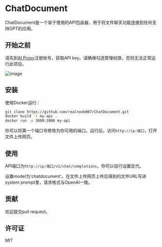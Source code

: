 # ChatDocument

ChatDocument是一个易于使用的API包装器，用于将文件聊天功能连接到任何支持GPT的应用。

## 开始之前

请先到[AI Proxy](https://aiproxy.io/)注册账号，获取API key。请确保勾选管理权限，否则无法正常运行此项目。

![image](https://github.com/realnoob007/ChatDocument/assets/87698941/a52d29aa-ad6f-48fc-9603-831011918cd5)

## 安装

使用Docker运行：

```bash
git clone https://github.com/realnoob007/ChatDocument.git
docker build -t my-api .
docker run -p 3000:3000 my-api
```

你可以将第一个端口号修改为你可用的端口。运行后，访问`http://ip:端口`，打开文件上传网页。

## 使用

API端口为`http://ip:端口/v1/chat/completions`，你可以自行设置反代。

设置model为'chatdocument'。在文件上传网页上传后得到的文件URL写进system prompt里，请求格式与OpenAI一致。

## 贡献

欢迎提交pull request。

## 许可证

MIT
